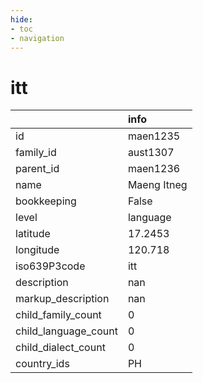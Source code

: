 ```yaml
---
hide:
- toc
- navigation
---
```

# itt
|                      | info        |
|:---------------------|:------------|
| id                   | maen1235    |
| family_id            | aust1307    |
| parent_id            | maen1236    |
| name                 | Maeng Itneg |
| bookkeeping          | False       |
| level                | language    |
| latitude             | 17.2453     |
| longitude            | 120.718     |
| iso639P3code         | itt         |
| description          | nan         |
| markup_description   | nan         |
| child_family_count   | 0           |
| child_language_count | 0           |
| child_dialect_count  | 0           |
| country_ids          | PH          |